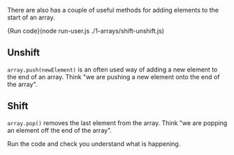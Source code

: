 There are also has a couple of useful methods for adding elements to the start of an array.

{Run code}(node run-user.js ./1-arrays/shift-unshift.js)

## Unshift
`array.push(newElement)` is an often used way of adding a new element to the end of an array. Think "we are pushing a new element onto the end of the array".

## Shift
`array.pop()` removes the last element from the array. Think "we are popping an element off the end of the array".

Run the code and check you understand what is happening.

